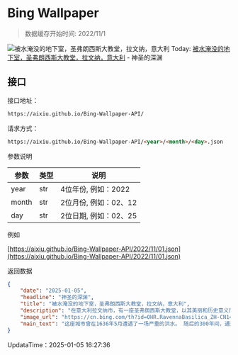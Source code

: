 # Bing Wallpaper

> 数据缓存开始时间: 2022/11/1

![被水淹没的地下室，圣弗朗西斯大教堂，拉文纳，意大利](https://cn.bing.com/th?id=OHR.RavennaBasilica_ZH-CN1406474730_1920x1080.webp)
Today: [被水淹没的地下室，圣弗朗西斯大教堂，拉文纳，意大利](https://cn.bing.com/th?id=OHR.RavennaBasilica_ZH-CN1406474730_1920x1080.webp) - 神圣的深渊

## 接口

接口地址：

```html
https://aixiu.github.io/Bing-Wallpaper-API/
```

请求方式：

```html
https://aixiu.github.io/Bing-Wallpaper-API/<year>/<month>/<day>.json
```

参数说明

| 参数 | 类型 | 说明 |
| - | - | - |
| year | str | 4位年份, 例如：2022 |
| month | str | 2位月份, 例如：02、12 |
| day | str | 2位日期, 例如：02、25 |

例如

[https://aixiu.github.io/Bing-Wallpaper-API/2022/11/01.json](https://aixiu.github.io/Bing-Wallpaper-API/2022/11/01.json)

返回数据

```json
{
    "date": "2025-01-05",
    "headline": "神圣的深渊",
    "title": "被水淹没的地下室，圣弗朗西斯大教堂，拉文纳，意大利",
    "description": "在意大利拉文纳市，有一座圣弗朗西斯大教堂，以其美丽和历史意义而闻名。这座罗马式教堂始建于公元450年，在9世纪时又加建了一座坚固的方形钟楼，使教堂的外观更加突出。教堂设计有三座中殿，由两排各12根圆柱分隔。而今日图片中的圣弗朗西斯大教堂最引人注目的部分是地下墓穴。这座墓穴是早期宗教设计的杰出典范，拥有向下倾斜的拱形天花板和排列整齐的石柱。地面铺设的地砖镶嵌着精美复杂的马赛克图案，至今仍然保存完好，堪称艺术杰作。",
    "image_url": "https://cn.bing.com/th?id=OHR.RavennaBasilica_ZH-CN1406474730_1920x1080.webp",
    "main_text": "这座城市曾在1636年5月遭遇了一场严重的洪水。 随后的300年间，通过修建运河网络将附近的河流引开，并排干了周围的沼泽，从而降低了洪水发生的可能性，并在城市周边形成了一大片农业用地。"
}
```

UpdataTime：2025-01-05 16:27:36

